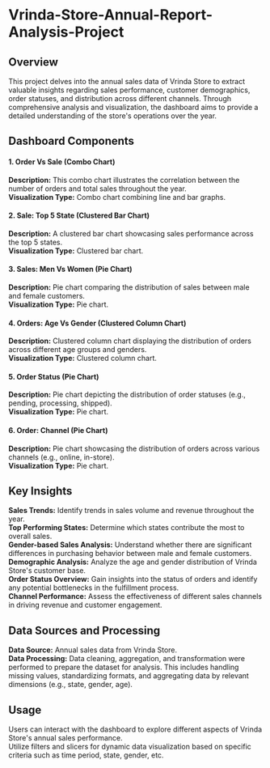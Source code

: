 # Vrinda-Store-Annual-Report-Analysis-Project
## Overview
This project delves into the annual sales data of Vrinda Store to extract valuable insights regarding sales performance, customer demographics, order statuses, and distribution across different channels. Through comprehensive analysis and visualization, the dashboard aims to provide a detailed understanding of the store's operations over the year.

## Dashboard Components
#### 1. Order Vs Sale (Combo Chart)
**Description:** This combo chart illustrates the correlation between the number of orders and total sales throughout the year.<br>
**Visualization Type:** Combo chart combining line and bar graphs.
#### 2. Sale: Top 5 State (Clustered Bar Chart)
**Description:** A clustered bar chart showcasing sales performance across the top 5 states.<br>
**Visualization Type:** Clustered bar chart.
#### 3. Sales: Men Vs Women (Pie Chart)
**Description:** Pie chart comparing the distribution of sales between male and female customers.<br>
**Visualization Type:** Pie chart.
#### 4. Orders: Age Vs Gender (Clustered Column Chart)
**Description:** Clustered column chart displaying the distribution of orders across different age groups and genders.<br>
**Visualization Type:** Clustered column chart.
#### 5. Order Status (Pie Chart)
**Description:** Pie chart depicting the distribution of order statuses (e.g., pending, processing, shipped).<br>
**Visualization Type:** Pie chart.
#### 6. Order: Channel (Pie Chart)
**Description:** Pie chart showcasing the distribution of orders across various channels (e.g., online, in-store).<br>
**Visualization Type:** Pie chart.
## Key Insights
**Sales Trends:** Identify trends in sales volume and revenue throughout the year.<br>
**Top Performing States:** Determine which states contribute the most to overall sales.<br>
**Gender-based Sales Analysis:** Understand whether there are significant differences in purchasing behavior between male and female customers.<br>
**Demographic Analysis:** Analyze the age and gender distribution of Vrinda Store's customer base.<br>
**Order Status Overview:** Gain insights into the status of orders and identify any potential bottlenecks in the fulfillment process.<br>
**Channel Performance:** Assess the effectiveness of different sales channels in driving revenue and customer engagement.<br>
## Data Sources and Processing
**Data Source:** Annual sales data from Vrinda Store.<br>
**Data Processing:** Data cleaning, aggregation, and transformation were performed to prepare the dataset for analysis. This includes handling missing values, standardizing formats, and aggregating data by relevant dimensions (e.g., state, gender, age).<br>
## Usage
Users can interact with the dashboard to explore different aspects of Vrinda Store's annual sales performance.<br>
Utilize filters and slicers for dynamic data visualization based on specific criteria such as time period, state, gender, etc.
